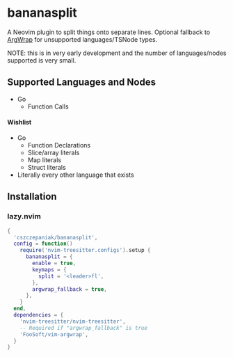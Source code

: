 # bananasplit
A Neovim plugin to split things onto separate lines. Optional fallback to [ArgWrap]() for
unsupported languages/TSNode types.

NOTE: this is in very early development and the number of languages/nodes supported is very small.

## Supported Languages and Nodes
- Go
  - Function Calls

#### Wishlist
- Go
  - Function Declarations
  - Slice/array literals
  - Map literals
  - Struct literals
- Literally every other language that exists

## Installation

### lazy.nvim

```lua
{
  'cszczepaniak/bananasplit',
  config = function()
    require('nvim-treesitter.configs').setup {
      bananasplit = {
        enable = true,
        keymaps = {
          split = '<leader>fl',
        },
        argwrap_fallback = true,
      },
    }
  end,
  dependencies = {
    'nvim-treesitter/nvim-treesitter',
    -- Required if "argwrap_fallback" is true
    'FooSoft/vim-argwrap',
  }
}
```
